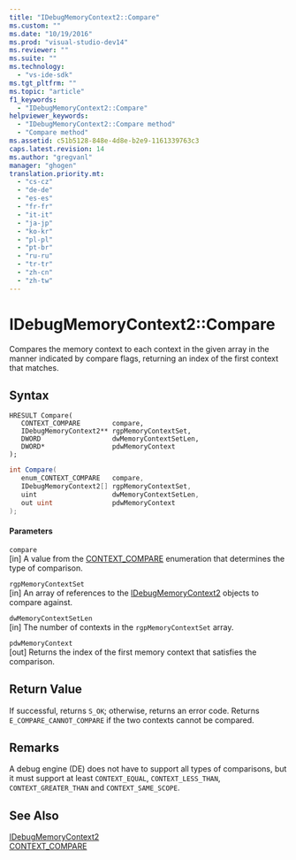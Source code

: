 ```yaml
---
title: "IDebugMemoryContext2::Compare"
ms.custom: ""
ms.date: "10/19/2016"
ms.prod: "visual-studio-dev14"
ms.reviewer: ""
ms.suite: ""
ms.technology: 
  - "vs-ide-sdk"
ms.tgt_pltfrm: ""
ms.topic: "article"
f1_keywords: 
  - "IDebugMemoryContext2::Compare"
helpviewer_keywords: 
  - "IDebugMemoryContext2::Compare method"
  - "Compare method"
ms.assetid: c51b5128-848e-4d8e-b2e9-1161339763c3
caps.latest.revision: 14
ms.author: "gregvanl"
manager: "ghogen"
translation.priority.mt: 
  - "cs-cz"
  - "de-de"
  - "es-es"
  - "fr-fr"
  - "it-it"
  - "ja-jp"
  - "ko-kr"
  - "pl-pl"
  - "pt-br"
  - "ru-ru"
  - "tr-tr"
  - "zh-cn"
  - "zh-tw"
---
```

# IDebugMemoryContext2::Compare
Compares the memory context to each context in the given array in the manner indicated by compare flags, returning an index of the first context that matches.  
  
## Syntax  
  
```cpp#  
HRESULT Compare(   
   CONTEXT_COMPARE        compare,  
   IDebugMemoryContext2** rgpMemoryContextSet,  
   DWORD                  dwMemoryContextSetLen,  
   DWORD*                 pdwMemoryContext  
);  
```  
  
```c#  
int Compare(  
   enum_CONTEXT_COMPARE   compare,   
   IDebugMemoryContext2[] rgpMemoryContextSet,   
   uint                   dwMemoryContextSetLen,   
   out uint               pdwMemoryContext  
);  
```  
  
#### Parameters  
 `compare`  
 [in] A value from the [CONTEXT_COMPARE](../extensibility-debugger-reference/context_compare.md) enumeration that determines the type of comparison.  
  
 `rgpMemoryContextSet`  
 [in] An array of references to the [IDebugMemoryContext2](../extensibility-debugger-reference/idebugmemorycontext2.md) objects to compare against.  
  
 `dwMemoryContextSetLen`  
 [in] The number of contexts in the `rgpMemoryContextSet` array.  
  
 `pdwMemoryContext`  
 [out] Returns the index of the first memory context that satisfies the comparison.  
  
## Return Value  
 If successful, returns `S_OK`; otherwise, returns an error code. Returns `E_COMPARE_CANNOT_COMPARE` if the two contexts cannot be compared.  
  
## Remarks  
 A debug engine (DE) does not have to support all types of comparisons, but it must support at least `CONTEXT_EQUAL`, `CONTEXT_LESS_THAN`, `CONTEXT_GREATER_THAN` and `CONTEXT_SAME_SCOPE`.  
  
## See Also  
 [IDebugMemoryContext2](../extensibility-debugger-reference/idebugmemorycontext2.md)   
 [CONTEXT_COMPARE](../extensibility-debugger-reference/context_compare.md)